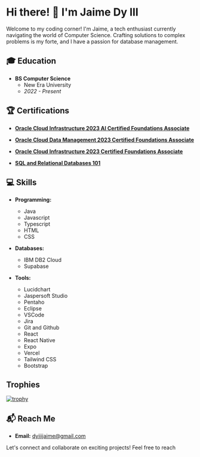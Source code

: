 # Hi there! 👋 I'm Jaime Dy III

Welcome to my coding corner! I'm Jaime, a tech enthusiast currently navigating the world of Computer Science. Crafting solutions to complex problems is my forte, and I have a passion for database management.

## 🎓 Education

- **BS Computer Science**
  - New Era University
  - *2022 - Present*

## 🏆 Certifications

- [**Oracle Cloud Infrastructure 2023 AI Certified Foundations Associate**](https://catalog-education.oracle.com/pls/certview/sharebadge?id=BF98155CFBA55D630F5DB5F5435F35D97754DB60C0E38F0D060F1419FD4E3FBF&fbclid=IwAR0LJPgyYjjYlB8pzzMTK78jQJ1E2JFLcYtm8brJt-dedsZ7Ce4Y3nQPo30)
  
- [**Oracle Cloud Data Management 2023 Certified Foundations Associate**](https://catalog-education.oracle.com/pls/certview/sharebadge?id=968FBBD7B79E65AC8A5C26FA58AEBB31A455CB437D95AC3F79360D7485DB0848&fbclid=IwAR16TQw5g5N5JB4goYnnbnSjTa06fa9DJ_M2OE9SHrPKuE9AvcZN9JqO0p0)
  
- [**Oracle Cloud Infrastructure 2023 Certified Foundations Associate**](https://catalog-education.oracle.com/pls/certview/sharebadge?id=1F8307254F9E440CA74B54AA642EC909F091DBE48CF81720290B6F4074EC2F66&fbclid=IwAR3AM49reaGMqLIvgJOWZ2JwEhh__I-7t7M4Np8SWwmIolrGg2G8vhS2imw)
  
- [**SQL and Relational Databases 101**](https://courses.cognitiveclass.ai/certificates/39e428b5610f469aa353a77cd86b8283)

## 💻 Skills

- **Programming:**
  - Java
  - Javascript
  - Typescript
  - HTML
  - CSS
    
- **Databases:**
  - IBM DB2 Cloud
  - Supabase
  
- **Tools:**
  - Lucidchart
  - Jaspersoft Studio
  - Pentaho
  - Eclipse
  - VSCode
  - Jira
  - Git and Github
  - React
  - React Native
  - Expo
  - Vercel
  - Tailwind CSS
  - Bootstrap

## Trophies
[![trophy](https://github-profile-trophy.vercel.app/?username=JaimeDyIII)](https://github.com/ryo-ma/github-profile-trophy)


## 📬 Reach Me

- **Email:** dyiiijaime@gmail.com

Let's connect and collaborate on exciting projects! Feel free to reach
